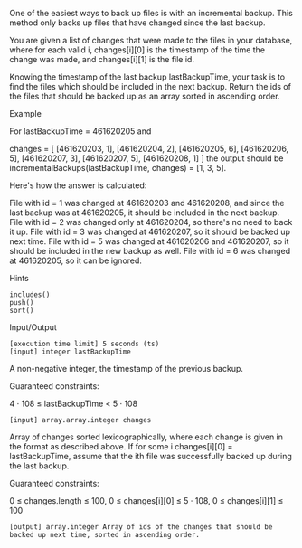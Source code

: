 One of the easiest ways to back up files is with an incremental backup. This method only backs up files that have changed since the last backup.

You are given a list of changes that were made to the files in your database, where for each valid i, changes[i][0] is the timestamp of the time the change was made, and changes[i][1] is the file id.

Knowing the timestamp of the last backup lastBackupTime, your task is to find the files which should be included in the next backup. Return the ids of the files that should be backed up as an array sorted in ascending order.

Example

For lastBackupTime = 461620205 and

changes = [ [461620203, 1], [461620204, 2], [461620205, 6], [461620206, 5], [461620207, 3], [461620207, 5], [461620208, 1] ] the output should be incrementalBackups(lastBackupTime, changes) = [1, 3, 5].

Here's how the answer is calculated:

File with id = 1 was changed at 461620203 and 461620208, and since the last backup was at 461620205, it should be included in the next backup. File with id = 2 was changed only at 461620204, so there's no need to back it up. File with id = 3 was changed at 461620207, so it should be backed up next time. File with id = 5 was changed at 461620206 and 461620207, so it should be included in the new backup as well. File with id = 6 was changed at 461620205, so it can be ignored.

Hints

    includes()
    push()
    sort()

Input/Output

    [execution time limit] 5 seconds (ts)
    [input] integer lastBackupTime

A non-negative integer, the timestamp of the previous backup.

Guaranteed constraints:

4 · 108 ≤ lastBackupTime < 5 · 108

    [input] array.array.integer changes

Array of changes sorted lexicographically, where each change is given in the format as described above. If for some i changes[i][0] = lastBackupTime, assume that the ith file was successfully backed up during the last backup.

Guaranteed constraints:

0 ≤ changes.length ≤ 100, 0 ≤ changes[i][0] ≤ 5 · 108, 0 ≤ changes[i][1] ≤ 100

    [output] array.integer Array of ids of the changes that should be backed up next time, sorted in ascending order.
